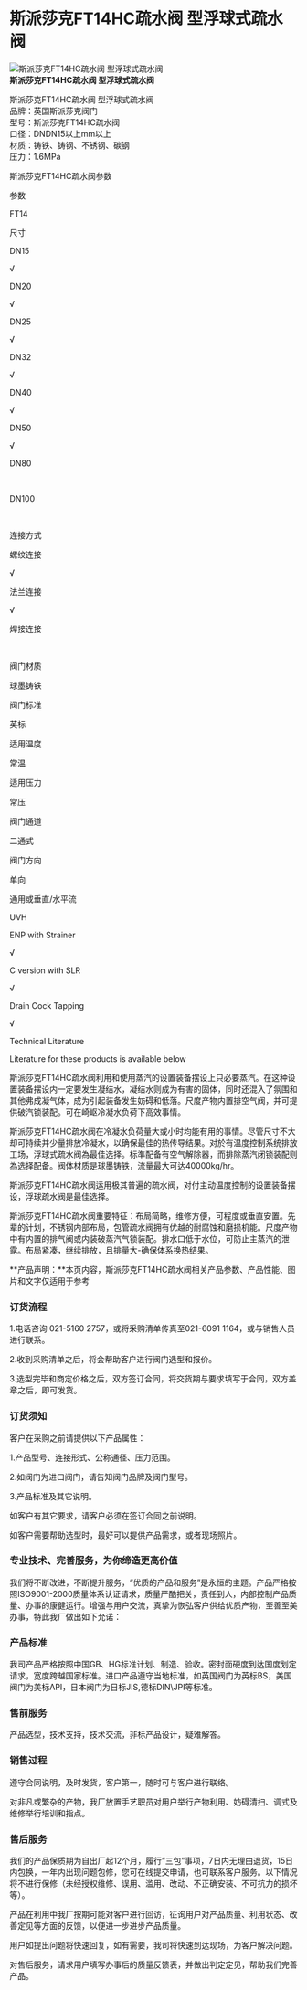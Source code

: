 
# 斯派莎克FT14HC疏水阀 型浮球式疏水阀

![斯派莎克FT14HC疏水阀 型浮球式疏水阀](/uploads/allimg/140421/1-140421211K80-L.jpg)  
**斯派莎克FT14HC疏水阀 型浮球式疏水阀**

斯派莎克FT14HC疏水阀 型浮球式疏水阀  
品牌：英国斯派莎克阀门  
型号：斯派莎克FT14HC疏水阀  
口径：DNDN15以上mm以上  
材质：铸铁、铸钢、不锈钢、碳钢  
压力：1.6MPa

斯派莎克FT14HC疏水阀参数

参数

FT14

尺寸

DN15

√

DN20

√

DN25

√

DN32

√

DN40

√

DN50

√

DN80

 

DN100

 

连接方式

螺纹连接

√

法兰连接

√

焊接连接

 

阀门材质

球墨铸铁

阀门标准

英标

适用温度

常温

适用压力

常压

阀门通道

二通式

阀门方向

单向

通用或垂直/水平流

UVH

ENP with Strainer

√

C version with SLR

√

Drain Cock Tapping

√

Technical Literature

Literature for these products is available below

斯派莎克FT14HC疏水阀利用和使用蒸汽的设置装备摆设上只必要蒸汽。在这种设置装备摆设内一定要发生凝结水，凝结水则成为有害的固体，同时还混入了氛围和其他弗成凝气体，成为引起装备发生妨碍和低落。尺度产物内置排空气阀，并可提供破汽锁装配。可在崎岖冷凝水负荷下高效事情。

斯派莎克FT14HC疏水阀在冷凝水负荷量大或小时均能有用的事情。尽管尺寸不大却可持续并少量排放冷凝水，以确保最佳的热传导结果。对於有温度控制系统排放工场，浮球式疏水阀為最佳选择。标準配备有空气解除器，而排除蒸汽闭锁装配则為选择配备。阀体材质是球墨铸铁，流量最大可达40000kg/hr。

斯派莎克FT14HC疏水阀运用极其普遍的疏水阀，对付主动温度控制的设置装备摆设，浮球疏水阀是最佳选择。

斯派莎克FT14HC疏水阀重要特征：布局简略，维修方便，可程度或垂直安置。先辈的计划，不锈钢内部布局，包管疏水阀拥有优越的耐腐蚀和磨损机能。尺度产物中有内置的排气阀或内装破蒸汽气锁装配。排水口低于水位，可防止主蒸汽的泄露。布局紧凑，继续排放，且排量大-确保体系换热结果。

**产品声明：**本页内容，斯派莎克FT14HC疏水阀相关产品参数、产品性能、图片和文字仅适用于参考

### 订货流程

1.电话咨询 021-5160 2757，或将采购清单传真至021-6091 1164，或与销售人员进行联系。

2.收到采购清单之后，将会帮助客户进行阀门选型和报价。

3.选型完毕和商定价格之后，双方签订合同，将交货期与要求填写于合同，双方盖章之后，即可发货。

### 订货须知

客户在采购之前请提供以下产品属性：

1.产品型号、连接形式、公称通径、压力范围。

2.如阀门为进口阀门，请告知阀门品牌及阀门型号。

3.产品标准及其它说明。

如客户有其它要求，请客户必须在签订合同之前说明。

如客户需要帮助选型时，最好可以提供产品需求，或者现场照片。

### 专业技术、完善服务，为你缔造更高价值

我们将不断改进，不断提升服务，“优质的产品和服务”是永恒的主题。产品严格按照ISO9001-2000质量体系认证请求，质量严酷把关，责任到人，内部控制产品质量、办事的康健运行。增强与用户交流，真挚为恢弘客户供给优质产物，至善至美办事，特此我厂做出如下允诺：

### 产品标准

我司产品严格按照中国GB、HG标准计划、制造、验收。密封面硬度到达国度划定请求，宽度跨越国家标准。进口产品遵守当地标准，如英国阀门为英标BS，美国阀门为美标API，日本阀门为日标JIS,德标DIN\\JPI等标准。

### 售前服务

产品选型，技术支持，技术交流，非标产品设计，疑难解答。

### 销售过程

遵守合同说明，及时发货，客户第一，随时可与客户进行联络。

对非凡或繁杂的产物，我厂放置手艺职员对用户举行产物利用、妨碍清扫、调式及维修举行培训和指点。

### 售后服务

我们的产品保质期为自出厂起12个月，履行“三包”事项，7日内无理由退货，15日内包换，一年内出现问题包修，您可在线提交申请，也可联系客户服务。以下情况将不进行保修（未经授权维修、误用、滥用、改动、不正确安装、不可抗力的损坏等）。

产品在利用中我厂按期可能对客户进行回访，征询用户对产品质量、利用状态、改善定见等方面的反馈，以便进一步进步产品质量。

用户如提出问题将快速回复，如有需要，我司将快速到达现场，为客户解决问题。

对售后服务，请求用户填写办事后的质量反馈表，并做出判定定见，帮助我们完善产品。

